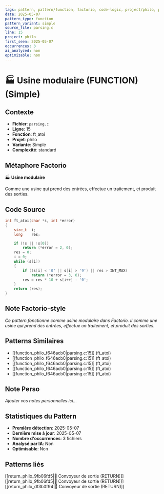 ```yaml
---
tags: pattern, pattern/function, factorio, code-logic, project/philo, pattern/variant/simple
date: 2025-05-07
pattern_type: function
pattern_variant: simple
source_file: parsing.c
line: 15
project: philo
first_seen: 2025-05-07
occurrences: 3
ai_analyzed: non
optimizable: non
---
```


# 🏭 Usine modulaire (FUNCTION) (Simple)

## Contexte
- **Fichier**: `parsing.c`
- **Ligne**: 15
- **Fonction**: ft_atoi
- **Projet**: philo
- **Variante**: Simple
- **Complexité**: standard

## Métaphore Factorio
🏭 **Usine modulaire**

Comme une usine qui prend des entrées, effectue un traitement, et produit des sorties.

## Code Source
```c
int	ft_atoi(char *s, int *error)
{
	size_t	i;
	long	res;

	if (!s || !s[0])
		return (*error = 2, 0);
	res = 0;
	i = 0;
	while (s[i])
	{
		if ((s[i] < '0' || s[i] > '9') || res > INT_MAX)
			return (*error = 3, 0);
		res = res * 10 + s[i++] - '0';
	}
	return (res);
}
```

## Note Factorio-style
*Ce pattern fonctionne comme usine modulaire dans Factorio. Il comme une usine qui prend des entrées, effectue un traitement, et produit des sorties.*

## Patterns Similaires
- [[function_philo_f646acb0|parsing.c:15]] (ft_atoi)
- [[function_philo_f646acb0|parsing.c:15]] (ft_atoi)
- [[function_philo_f646acb0|parsing.c:15]] (ft_atoi)
- [[function_philo_f646acb0|parsing.c:15]] (ft_atoi)
- [[function_philo_f646acb0|parsing.c:15]] (ft_atoi)

## Note Perso
*Ajouter vos notes personnelles ici...*

## Statistiques du Pattern
- **Première détection**: 2025-05-07
- **Dernière mise à jour**: 2025-05-07
- **Nombre d'occurrences**: 3 fichiers
- **Analysé par IA**: Non
- **Optimisable**: Non

## Patterns liés
[[return_philo_9fb06fd5|🚚 Convoyeur de sortie (RETURN)]]
[[return_philo_9fb06fd5|🚚 Convoyeur de sortie (RETURN)]]
[[return_philo_df3b0f94|🚚 Convoyeur de sortie (RETURN)]]
